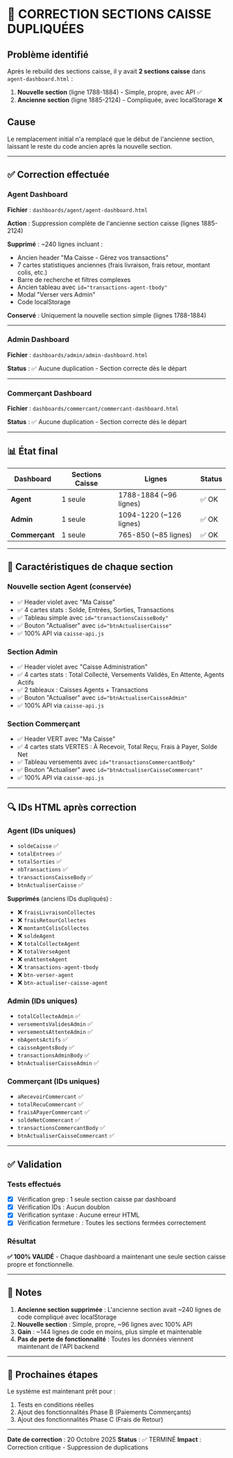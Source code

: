 # 🔧 CORRECTION SECTIONS CAISSE DUPLIQUÉES

## Problème identifié

Après le rebuild des sections caisse, il y avait **2 sections caisse** dans `agent-dashboard.html` :
1. **Nouvelle section** (ligne 1788-1884) - Simple, propre, avec API ✅
2. **Ancienne section** (ligne 1885-2124) - Compliquée, avec localStorage ❌

## Cause

Le remplacement initial n'a remplacé que le début de l'ancienne section, laissant le reste du code ancien après la nouvelle section.

---

## ✅ Correction effectuée

### Agent Dashboard
**Fichier** : `dashboards/agent/agent-dashboard.html`

**Action** : Suppression complète de l'ancienne section caisse (lignes 1885-2124)

**Supprimé** : ~240 lignes incluant :
- Ancien header "Ma Caisse - Gérez vos transactions"
- 7 cartes statistiques anciennes (frais livraison, frais retour, montant colis, etc.)
- Barre de recherche et filtres complexes
- Ancien tableau avec `id="transactions-agent-tbody"`
- Modal "Verser vers Admin"
- Code localStorage

**Conservé** : Uniquement la nouvelle section simple (lignes 1788-1884)

---

### Admin Dashboard
**Fichier** : `dashboards/admin/admin-dashboard.html`

**Status** : ✅ Aucune duplication - Section correcte dès le départ

---

### Commerçant Dashboard
**Fichier** : `dashboards/commercant/commercant-dashboard.html`

**Status** : ✅ Aucune duplication - Section correcte dès le départ

---

## 📊 État final

| Dashboard | Sections Caisse | Lignes | Status |
|-----------|-----------------|--------|--------|
| **Agent** | 1 seule | 1788-1884 (~96 lignes) | ✅ OK |
| **Admin** | 1 seule | 1094-1220 (~126 lignes) | ✅ OK |
| **Commerçant** | 1 seule | 765-850 (~85 lignes) | ✅ OK |

---

## 🎯 Caractéristiques de chaque section

### Nouvelle section Agent (conservée)
- ✅ Header violet avec "Ma Caisse"
- ✅ 4 cartes stats : Solde, Entrées, Sorties, Transactions
- ✅ Tableau simple avec `id="transactionsCaisseBody"`
- ✅ Bouton "Actualiser" avec `id="btnActualiserCaisse"`
- ✅ 100% API via `caisse-api.js`

### Section Admin
- ✅ Header violet avec "Caisse Administration"
- ✅ 4 cartes stats : Total Collecté, Versements Validés, En Attente, Agents Actifs
- ✅ 2 tableaux : Caisses Agents + Transactions
- ✅ Bouton "Actualiser" avec `id="btnActualiserCaisseAdmin"`
- ✅ 100% API via `caisse-api.js`

### Section Commerçant
- ✅ Header VERT avec "Ma Caisse"
- ✅ 4 cartes stats VERTES : À Recevoir, Total Reçu, Frais à Payer, Solde Net
- ✅ Tableau versements avec `id="transactionsCommercantBody"`
- ✅ Bouton "Actualiser" avec `id="btnActualiserCaisseCommercant"`
- ✅ 100% API via `caisse-api.js`

---

## 🔍 IDs HTML après correction

### Agent (IDs uniques)
- `soldeCaisse` ✅
- `totalEntrees` ✅
- `totalSorties` ✅
- `nbTransactions` ✅
- `transactionsCaisseBody` ✅
- `btnActualiserCaisse` ✅

**Supprimés** (anciens IDs dupliqués) :
- ❌ `fraisLivraisonCollectes`
- ❌ `fraisRetourCollectes`
- ❌ `montantColisCollectes`
- ❌ `soldeAgent`
- ❌ `totalCollecteAgent`
- ❌ `totalVerseAgent`
- ❌ `enAttenteAgent`
- ❌ `transactions-agent-tbody`
- ❌ `btn-verser-agent`
- ❌ `btn-actualiser-caisse-agent`

### Admin (IDs uniques)
- `totalCollecteAdmin` ✅
- `versementsValidesAdmin` ✅
- `versementsAttenteAdmin` ✅
- `nbAgentsActifs` ✅
- `caisseAgentsBody` ✅
- `transactionsAdminBody` ✅
- `btnActualiserCaisseAdmin` ✅

### Commerçant (IDs uniques)
- `aRecevoirCommercant` ✅
- `totalRecuCommercant` ✅
- `fraisAPayerCommercant` ✅
- `soldeNetCommercant` ✅
- `transactionsCommercantBody` ✅
- `btnActualiserCaisseCommercant` ✅

---

## ✅ Validation

### Tests effectués
- [x] Vérification grep : 1 seule section caisse par dashboard
- [x] Vérification IDs : Aucun doublon
- [x] Vérification syntaxe : Aucune erreur HTML
- [x] Vérification fermeture : Toutes les sections fermées correctement

### Résultat
**✅ 100% VALIDÉ** - Chaque dashboard a maintenant une seule section caisse propre et fonctionnelle.

---

## 📝 Notes

1. **Ancienne section supprimée** : L'ancienne section avait ~240 lignes de code compliqué avec localStorage
2. **Nouvelle section** : Simple, propre, ~96 lignes avec 100% API
3. **Gain** : ~144 lignes de code en moins, plus simple et maintenable
4. **Pas de perte de fonctionnalité** : Toutes les données viennent maintenant de l'API backend

---

## 🚀 Prochaines étapes

Le système est maintenant prêt pour :
1. Tests en conditions réelles
2. Ajout des fonctionnalités Phase B (Paiements Commerçants)
3. Ajout des fonctionnalités Phase C (Frais de Retour)

---

**Date de correction** : 20 Octobre 2025
**Status** : ✅ TERMINÉ
**Impact** : Correction critique - Suppression de duplications
